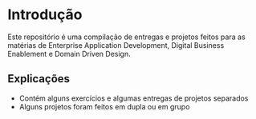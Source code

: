 # **Introdução**
Este repositório é uma compilação de entregas e projetos feitos para as matérias de Enterprise Application Development, Digital Business Enablement e Domain Driven Design.

## Explicações
- Contém alguns exercícios e algumas entregas de projetos separados
- Alguns projetos foram feitos em dupla ou em grupo
